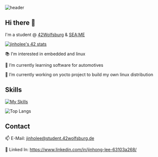 ![header](https://capsule-render.vercel.app/api?type=waving&color=34eb3d&height=150&section=header&text=Welcome%20to-nl-jinholee's%20Github&fontSize=60)

## Hi there 👋

I'm a student @ [42Wolfsburg](https://42wolfsburg.de) & [SEA:ME](https://seame.space)

[![jinholee's 42 stats](https://badge.mediaplus.ma/darkblue/jinholee?1337Badge=off&UM6P=off)](https://github.com/oakoudad/badge42)

📚 I'm interested in embedded and linux

🚙 I’m currently learning software for automotives

🔭 I’m currently working on yocto project to build my own linux distribution

## Skills
<!--
<div align="center">
 
  ![Static Badge](https://img.shields.io/badge/Git-F050532.svg?style=flat&logo=git&logoColor=white)
  ![Static Badge](https://img.shields.io/badge/Github-181717.svg?style=flat&logo=github&logoColor=white)
  ![Static Badge](https://img.shields.io/badge/Docker-2496ED.svg?style=flat&logo=docker&logoColor=white)
  ![Static Badge](https://img.shields.io/badge/Linux-FCC624.svg?style=flat&logo=linux&logoColor=white)
  ![Static Badge](https://img.shields.io/badge/C-A8B9CC.svg?style=flat&logo=c&logoColor=white)
  ![Static Badge](https://img.shields.io/badge/C++-00599C.svg?style=flat&logo=c%2B%2B&logoColor=white)
  ![Static Badge](https://img.shields.io/badge/Makefile-A42E2B.svg?style=flat&logo=gnu&logoColor=white)
  ![Static Badge](https://img.shields.io/badge/Arduino-00878F.svg?style=flat&logo=arduino&logoColor=white)
  ![Static Badge](https://img.shields.io/badge/RaspberriPi-A22846.svg?style=flat&logo=raspberrypi&logoColor=white)
  ![Static Badge](https://img.shields.io/badge/Python-3776AB.svg?style=flat&logo=python&logoColor=white)
  ![Static Badge](https://img.shields.io/badge/HTML5-E34F26.svg?style=flat&logo=html5&logoColor=white)
  ![Static Badge](https://img.shields.io/badge/CSS3-1572B6.svg?style=flat&logo=css3&logoColor=white)
  ![Static Badge](https://img.shields.io/badge/React-61DAFB.svg?style=flat&logo=react&logoColor=white)
  ![Static Badge](https://img.shields.io/badge/JavaScript-F7DF1E.svg?style=flat&logo=javascript&logoColor=white)
  ![Static Badge](https://img.shields.io/badge/Node.js-339933.svg?style=flat&logo=node.js&logoColor=white)
  ![Static Badge](https://img.shields.io/badge/TypeScript-3178C6.svg?style=flat&logo=Typescript&logoColor=white)
  ![Static Badge](https://img.shields.io/badge/Nest.js-E0234E.svg?style=flat&logo=nestjs&logoColor=white)
  ![Static Badge](https://img.shields.io/badge/Flutter-02569B.svg?style=flat&logo=flutter&logoColor=white)

</div>
-->
[![My Skills](https://skillicons.dev/icons?i=git,github,docker,linux,c,cpp,cmake,arduino,raspberrypi,python,html,css,react,javascript,nodejs,typescript,nestjs,flutter&perline=6)](https://skillicons.dev)

![Top Langs](https://github-readme-stats.vercel.app/api/top-langs/?username=Lagavulin9&layout=compact&hide=Objective-C,Roff)

## Contact
📫 E-Mail: jinholee@student.42wolfsburg.de

🔗 Linked In: https://www.linkedin.com/in/jinhong-lee-63103a268/

<!--
**Lagavulin9/Lagavulin9** is a ✨ _special_ ✨ repository because its `README.md` (this file) appears on your GitHub profile.

Here are some ideas to get you started:

- 🔭 I’m currently working on ...
- 🌱 I’m currently learning ...
- 👯 I’m looking to collaborate on ...
- 🤔 I’m looking for help with ...
- 💬 Ask me about ...
- 📫 How to reach me: ...
- 😄 Pronouns: ...
- ⚡ Fun fact: ...
-->
